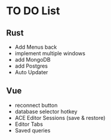 TO DO List
===================

## Rust

- Add Menus back
- implement multiple windows
- add MongoDB
- add Postgres
- Auto Updater

## Vue

- reconnect button
- database selector hotkey
- ACE Editor Sessions (save & restore)
- Editor Tabs
- Saved queries
